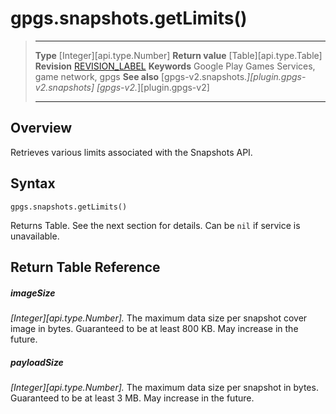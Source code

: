 # gpgs.snapshots.getLimits()

> --------------------- ------------------------------------------------------------------------------------------
> __Type__              [Integer][api.type.Number]
> __Return value__      [Table][api.type.Table]
> __Revision__          [REVISION_LABEL](REVISION_URL)
> __Keywords__          Google Play Games Services, game network, gpgs
> __See also__          [gpgs-v2.snapshots.*][plugin.gpgs-v2.snapshots]
>                       [gpgs-v2.*][plugin.gpgs-v2]
> --------------------- ------------------------------------------------------------------------------------------

## Overview

Retrieves various limits associated with the Snapshots API.

## Syntax

	gpgs.snapshots.getLimits()

Returns Table. See the next section for details. Can be `nil` if service is unavailable.

## Return Table Reference

##### imageSize
_[Integer][api.type.Number]._ The maximum data size per snapshot cover image in bytes. Guaranteed to be at least 800 KB. May increase in the future.
##### payloadSize
_[Integer][api.type.Number]._ The maximum data size per snapshot in bytes. Guaranteed to be at least 3 MB. May increase in the future.